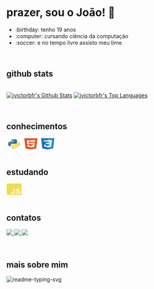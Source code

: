 # prazer, sou o João! :call_me_hand:

<ul>
<li> :birthday: tenho 19 anos</li>
<li> :computer: cursando ciência da computação</li>
<li> :soccer: e no tempo livre assisto meu time</li>
</ul>

<br>

## github stats
<p>
  <br/>
  <a href="https://github.com/jvictorbfr/github-readme-stats"><img alt="jvictorbfr's Github Stats" src="https://github-readme-stats.vercel.app/api/?username=jvictorbfr&show_icons=true&count_private=true&theme=react&bg_color=1F222E&title_color=7cebf5&icon_color=2d7de4&show_icons=true&border_color=7cebf5&border_radius=10" height="192px"/></a>
  <a href="https://github.com/jvictorbfr/github-readme-stats"><img alt="jvictorbfr's Top Languages" src="https://github-readme-stats.vercel.app/api/top-langs/?username=jvictorbfr&langs_count=8&layout=compact&theme=react&bg_color=1F222E&title_color=7cebf5&icon_color=2d7de4&show_icons=true&border_color=7cebf5&border_radius=10" height="192px"/></a>
  <br/>
</p>

<br>

## conhecimentos
<div style="display: inline_block">
  <img align="center" alt="" height="30" width="40" src="https://raw.githubusercontent.com/devicons/devicon/master/icons/python/python-original.svg">
  <img align="center" alt="" height="30" width="40" src="https://raw.githubusercontent.com/devicons/devicon/master/icons/html5/html5-original.svg">
  <img align="center" alt="" height="30" width="40" src="https://raw.githubusercontent.com/devicons/devicon/master/icons/css3/css3-original.svg">
</div>

<br>

## estudando
<div style="display: inline_block">
  <img align="center" alt="" height="30" width="40" src="https://raw.githubusercontent.com/devicons/devicon/master/icons/javascript/javascript-plain.svg">
</div>

<br>

## contatos 
  <p>
    <a href="https://www.linkedin.com/jvfas">
      <img src="https://img.shields.io/badge/linkedin-7cebf5?&style=for-the-badge&logo=linkedin&logoColor=black">
    </a>
    <a href="mailto:joaovictorfas21@gmail.com">
      <img src="https://img.shields.io/badge/-Gmail-%23333?style=for-the-badge&logo=gmail&logoColor=lightblue" target="_blank">
    </a>
    <a href="https://www.instagram.com/jvictor_bfr/" target="_blank">
      <img src="https://img.shields.io/badge/-Instagram-%23E4405F?style=for-the-badge&logo=instagram&logoColor=black" target="_blank">
    </a>
  </p>

<br>

## mais sobre mim
<p>
  <a href="https://github.com/jvictorbfr/Meu-Site"><img align="left" width="45%" height="150px" src="https://github-readme-stats.vercel.app/api/pin/?username=jvictorbfr&repo=Meu-Site&bg_color=1F222E&title_color=7cebf5&icon_color=2d7de4&theme=react&border_color=7cebf5&border_radius=10&show_icons=true" alt="readme-typing-svg"></a>
</p>
